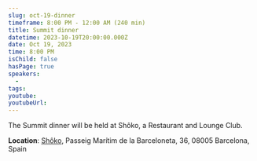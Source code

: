 ```yaml
---
slug: oct-19-dinner
timeframe: 8:00 PM - 12:00 AM (240 min)
title: Summit dinner
datetime: 2023-10-19T20:00:00.000Z
date: Oct 19, 2023
time: 8:00 PM
isChild: false
hasPage: true
speakers:
  -
tags:
youtube:
youtubeUrl:
---
```


The Summit dinner will be held at Shôko, a Restaurant and Lounge Club.

**Location**: [Shôko](https://g.page/shokobarcelona), Passeig Marítim de la Barceloneta, 36, 08005 Barcelona, Spain
